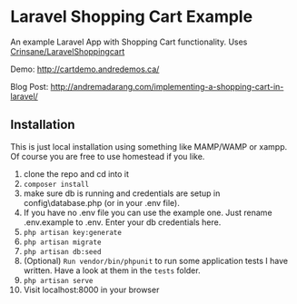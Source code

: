 # Laravel Shopping Cart Example

An example Laravel App with Shopping Cart functionality. Uses [Crinsane/LaravelShoppingcart](https://github.com/Crinsane/LaravelShoppingcart)

Demo: <http://cartdemo.andredemos.ca/>

Blog Post: <http://andremadarang.com/implementing-a-shopping-cart-in-laravel/>

## Installation

This is just local installation using something like MAMP/WAMP or xampp. Of course you are free to use homestead if you like.

1. clone the repo and cd into it
1. `composer install`
1. make sure db is running and credentials are setup in config\database.php (or in your .env file).
1. If you have no .env file you can use the example one. Just rename .env.example to .env. Enter your db credentials here.
1. `php artisan key:generate`
1. `php artisan migrate`
1. `php artisan db:seed`
1. (Optional) `Run vendor/bin/phpunit` to run some application tests I have written. Have a look at them in the `tests` folder.
1. `php artisan serve`
1. Visit localhost:8000 in your browser
